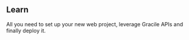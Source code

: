 ## <i-c o='ph:graduation-cap-duotone'></i-c>Learn

All you need to set up your new web project, leverage Gracile APIs and finally deploy it.
